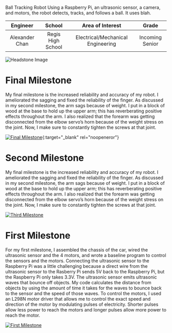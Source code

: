 Ball Tracking Robot
Using a Raspberry Pi, an ultrasonic sensor, a camera, and motors, the robot detects, tracks, and follows a ball. It uses blah.

| **Engineer** | **School** | **Area of Interest** | **Grade** |
|:--:|:--:|:--:|:--:|
| Alexander Chan | Regis High School | Electrical/Mechanical Engineering | Incoming Senior

![Headstone Image](https://bluestampengineering.com/wp-content/uploads/2016/05/improve.jpg)
  
# Final Milestone
My final milestone is the increased reliability and accuracy of my robot. I ameliorated the sagging and fixed the reliability of the finger. As discussed in my second milestone, the arm sags because of weight. I put in a block of wood at the base to hold up the upper arm; this has reverberating positive effects throughout the arm. I also realized that the forearm was getting disconnected from the elbow servo’s horn because of the weight stress on the joint. Now, I make sure to constantly tighten the screws at that joint. 

[![Final Milestone](https://res.cloudinary.com/marcomontalbano/image/upload/v1612573869/video_to_markdown/images/youtube--F7M7imOVGug-c05b58ac6eb4c4700831b2b3070cd403.jpg )](https://www.youtube.com/watch?v=F7M7imOVGug&feature=emb_logo "Final Milestone"){:target="_blank" rel="noopeneror"}

# Second Milestone
My final milestone is the increased reliability and accuracy of my robot. I ameliorated the sagging and fixed the reliability of the finger. As discussed in my second milestone, the arm sags because of weight. I put in a block of wood at the base to hold up the upper arm; this has reverberating positive effects throughout the arm. I also realized that the forearm was getting disconnected from the elbow servo’s horn because of the weight stress on the joint. Now, I make sure to constantly tighten the screws at that joint.

[![Third Milestone](https://user-images.githubusercontent.com/86970028/126401793-34afdde5-babf-4a68-b608-46b652aa0ae0.png)](https://www.youtube.com/watch?v=SNreoi3gCcM "Second Milestone")
# First Milestone
  
For my first milestone, I assembled the chassis of the car, wired the ultrasonic sensor and the 4 motors, and wrote a baseline program to control the sensors and the motors. Connecting the ultrasonic sensor to the Raspberry Pi was a little challenging because a direct wire from the ultrasonic sensor to the Rasberry Pi sends 5V back to the Raspberry Pi, but the Raspberry Pi only takes 3.3V. The ultrasonic sensor emits ultrasonic waves that bounce off objects. My code calculates the distance from objects by using the amount of time it takes for the waves to bounce back to the sensor and the speed of those waves. To control the motors, I used an L298N motor driver that allows me to control the exact speed and direction of the motor by modulating pulses of electricity. Shorter pulses allow less power to reach the motors and longer pulses allow more power to reach the motor.

[![First Milestone](https://user-images.githubusercontent.com/86970028/125972167-19ce6161-9e85-4338-b9ff-7784135ec0ec.png)](https://www.youtube.com/watch?v=zY5fDYwYBLY&t=1s "Second Milestone")
